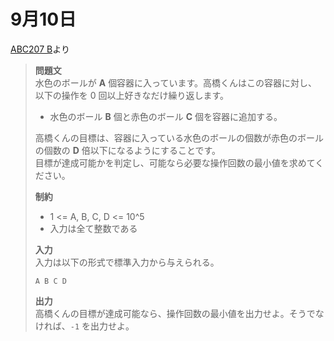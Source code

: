 # 9月10日
[ABC207 B](https://atcoder.jp/contests/abc207/tasks/abc207_b)より

  > **問題文**<br>
  > 水色のボールが **A** 個容器に入っています。高橋くんはこの容器に対し、以下の操作を 0 回以上好きなだけ繰り返します。
  > 
  > - 水色のボール **B** 個と赤色のボール **C** 個を容器に追加する。
  > 
  > 高橋くんの目標は、容器に入っている水色のボールの個数が赤色のボールの個数の **D** 倍以下になるようにすることです。<br>
  > 目標が達成可能かを判定し、可能なら必要な操作回数の最小値を求めてください。
  > 
  > **制約**
  > - 1 <= A, B, C, D <= 10^5
  > - 入力は全て整数である
  > 
  > **入力**<br>
  > 入力は以下の形式で標準入力から与えられる。<br>
  > 
  > ```
  > A B C D
  > ```
  >  
  > **出力**<br>
  > 高橋くんの目標が達成可能なら、操作回数の最小値を出力せよ。そうでなければ、`-1` を出力せよ。
  
